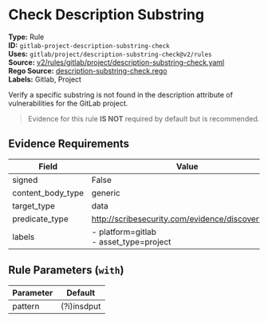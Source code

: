 # Check Description Substring  
**Type:** Rule  
**ID:** `gitlab-project-description-substring-check`  
**Uses:** `gitlab/project/description-substring-check@v2/rules`  
**Source:** [v2/rules/gitlab/project/description-substring-check.yaml](https://github.com/scribe-public/sample-policies/v2/rules/gitlab/project/description-substring-check.yaml)  
**Rego Source:** [description-substring-check.rego](https://github.com/scribe-public/sample-policies/v2/rules/gitlab/project/description-substring-check.rego)  
**Labels:** Gitlab, Project  

Verify a specific substring is not found in the description attribute of vulnerabilities for the GitLab project.

> Evidence for this rule **IS NOT** required by default but is recommended.


## Evidence Requirements  
| Field | Value |
|-------|-------|
| signed | False |
| content_body_type | generic |
| target_type | data |
| predicate_type | http://scribesecurity.com/evidence/discovery/v0.1 |
| labels | - platform=gitlab<br>- asset_type=project |

## Rule Parameters (`with`)  
| Parameter | Default |
|-----------|---------|
| pattern | (?i)insdput |
